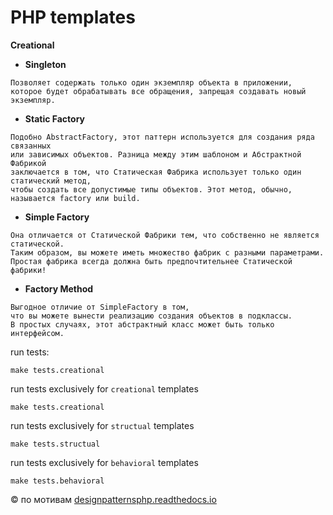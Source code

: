 # PHP templates

**Creational**  
* **Singleton**
```
Позволяет содержать только один экземпляр объекта в приложении,
которое будет обрабатывать все обращения, запрещая создавать новый экземпляр.
```
* **Static Factory**
```
Подобно AbstractFactory, этот паттерн используется для создания ряда связанных
или зависимых объектов. Разница между этим шаблоном и Абстрактной Фабрикой
заключается в том, что Статическая Фабрика использует только один статический метод,
чтобы создать все допустимые типы объектов. Этот метод, обычно, называется factory или build.
```
* **Simple Factory**
```
Она отличается от Статической Фабрики тем, что собственно не является статической.
Таким образом, вы можете иметь множество фабрик с разными параметрами.
Простая фабрика всегда должна быть предпочтительнее Статической фабрики!
```
* **Factory Method**
```
Выгодное отличие от SimpleFactory в том,
что вы можете вынести реализацию создания объектов в подклассы.
В простых случаях, этот абстрактный класс может быть только интерфейсом.
```

run tests:
```
make tests.creational
```
run tests exclusively for `creational` templates
```
make tests.creational
```
run tests exclusively for `structual` templates
```
make tests.structual
```
run tests exclusively for `behavioral` templates
```
make tests.behavioral
```

© по мотивам
[designpatternsphp.readthedocs.io](https://designpatternsphp.readthedocs.io/ru/latest/README.html)
